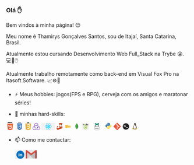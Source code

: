 ### Olá ✋

Bem vindos à minha página! :blush:

Meu nome é Thamirys Gonçalves Santos, sou de Itajaí, Santa Catarina, Brasil.

Atualmente estou cursando Desenvolvimento Web Full_Stack na Trybe :stuck_out_tongue_winking_eye:. 💻💾🖱️

Atualmente trabalho remotamente como back-end em Visual Fox Pro na Itasoft Software. 📈⚙️🔗

- ⚡ Meus hobbies: jogos(FPS e RPG), cerveja com os amigos e maratonar séries!

- 🔎 minhas hard-skills: 

<code><img height="22" src="https://raw.githubusercontent.com/ThamirysSantos/ThamirysSantos/master/images/html.png"></code>
<code><img height="22" src="https://raw.githubusercontent.com/ThamirysSantos/ThamirysSantos/master/images/css.jpeg"></code>
<code><img height="22" src="https://raw.githubusercontent.com/ThamirysSantos/ThamirysSantos/master/images/js.png"></code>
<code><img height="20" src="https://raw.githubusercontent.com/ThamirysSantos/ThamirysSantos/master/images/redux.png"></code>
<code><img height="20" src="https://raw.githubusercontent.com/ThamirysSantos/ThamirysSantos/master/images/react.png"></code>
<code><img height="20" src="https://raw.githubusercontent.com/ThamirysSantos/ThamirysSantos/master/images/jest.png"></code>
<code><img height="20" src="https://raw.githubusercontent.com/ThamirysSantos/ThamirysSantos/master/images/sql.png"></code>
<code><img height="20" src="https://raw.githubusercontent.com/ThamirysSantos/ThamirysSantos/master/images/mongo.jpeg"></code>
<code><img height="20" src="https://raw.githubusercontent.com/ThamirysSantos/ThamirysSantos/master/images/node.jpeg"></code>
<code><img height="20" src="https://raw.githubusercontent.com/ThamirysSantos/ThamirysSantos/master/images/pup.png"></code>
<code><img height="20" src="https://raw.githubusercontent.com/ThamirysSantos/ThamirysSantos/master/images/python.jpeg"></code>
<code><img height="20" src="https://raw.githubusercontent.com/ThamirysSantos/ThamirysSantos/master/images/git.png"></code>
<code><img height="20" src="https://raw.githubusercontent.com/ThamirysSantos/ThamirysSantos/master/images/terminal.png"></code>
<code><img height="20" src="https://raw.githubusercontent.com/ThamirysSantos/ThamirysSantos/master/images/linux.png"></code>



- 📫 Como me contactar:

  <a href="www.linkedin.com/in/thamirysgoncalves/">
    <img align="left" alt="PedroLinkedIn" width="30px" src="https://raw.githubusercontent.com/ThamirysSantos/ThamirysSantos/master/images/linkedIn.png" />
  </a>
  <a href="mailto:thamirysgoncalves.prog@gmail.com">
    <img align="left" alt="ThamyGmail" width="30px" src="https://raw.githubusercontent.com/ThamirysSantos/ThamirysSantos/master/images/gmail.png" />
  </a>
